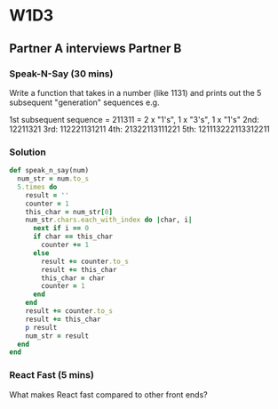 # W1D3
## Partner A interviews Partner B

### Speak-N-Say (30 mins)
Write a function that takes in a number (like 1131) and prints out the 5 subsequent "generation" sequences e.g.

1st subsequent sequence = 211311  = 2 x "1's", 1 x "3's", 1 x "1's"
2nd: 12211321
3rd: 112221131211
4th: 21322113111221
5th: 121113222113312211

### Solution
```ruby
def speak_n_say(num)
  num_str = num.to_s
  5.times do
    result = ''
    counter = 1
    this_char = num_str[0]
    num_str.chars.each_with_index do |char, i|
      next if i == 0
      if char == this_char
        counter += 1
      else
        result += counter.to_s
        result += this_char
        this_char = char
        counter = 1
      end
    end
    result += counter.to_s
    result += this_char
    p result
    num_str = result
  end
end
```

### React Fast (5 mins)
What makes React fast compared to other front ends?
